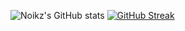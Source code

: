 ![Noikz's GitHub stats](https://github-readme-stats.vercel.app/api?username=noikz&show_icons=true&theme=radical)
[![GitHub Streak](https://streak-stats.demolab.com/?user=Noikz)](https://git.io/streak-stats)

<!--
**Noikz/Noikz** is a ✨ _special_ ✨ repository because its `README.md` (this file) appears on your GitHub profile.

Here are some ideas to get you started:

- 🔭 I’m currently working on ...
- 🌱 I’m currently learning ...
- 👯 I’m looking to collaborate on ...
- 🤔 I’m looking for help with ...
- 💬 Ask me about ...
- 📫 How to reach me: ...
- 😄 Pronouns: ...
- ⚡ Fun fact: ...
-->
